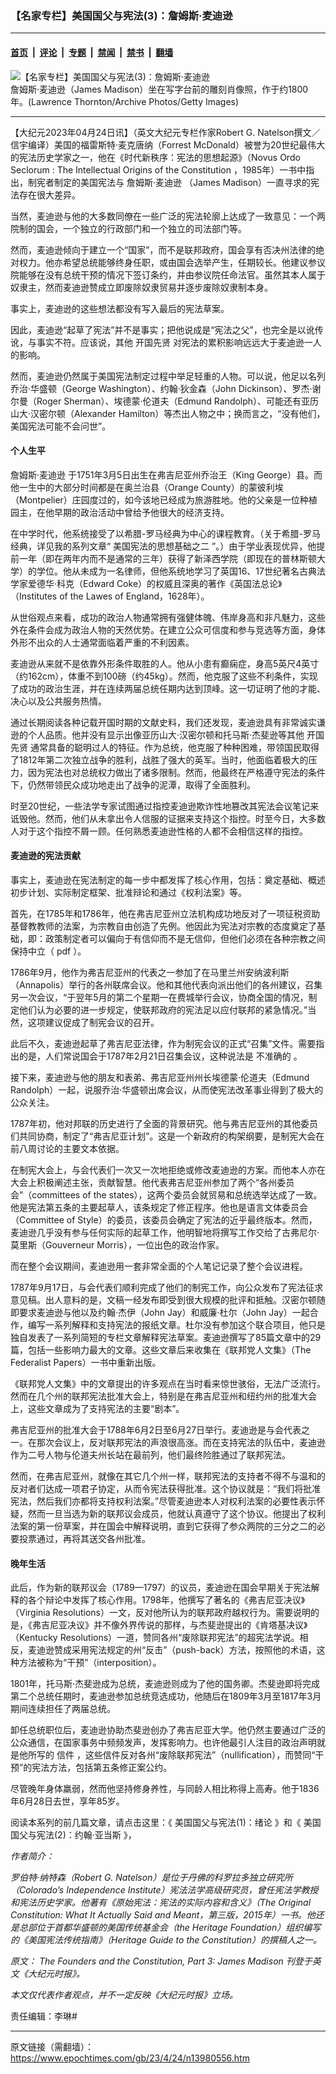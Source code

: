 ### 【名家专栏】美国国父与宪法(3)：詹姆斯‧麦迪逊

---

#### [首页](../../../..?n13980556) &nbsp;|&nbsp; [评论](../../../../../epoch-comment?n13980556) &nbsp;|&nbsp; [专题](../../../../../epoch-special?n13980556) &nbsp;|&nbsp; [禁闻](../../../../../epoch-news?n13980556) &nbsp;|&nbsp; [禁书](../../../../../books?n13980556) &nbsp;|&nbsp; [翻墙](https://github.com/gfw-breaker/nogfw/blob/master/README.md?n13980556)


<div><img alt="【名家专栏】美国国父与宪法(3)：詹姆斯‧麦迪逊" class="attachment-djy_600_400 size-djy_600_400 wp-post-image" src="https://i.epochtimes.com/assets/uploads/2023/04/id13980575-james-madison-700x420-600x400.jpg"/>
<div class="caption">
 詹姆斯‧麦迪逊（James Madison）坐在写字台前的雕刻肖像照，作于约1800年。(Lawrence Thornton/Archive Photos/Getty Images)
</div></div><hr/><div class="post_content" id="artbody" itemprop="articleBody">
 <!-- article content begin -->
 <p>
  【大纪元2023年04月24日讯】（英文大纪元专栏作家Robert G. Natelson撰文／信宇编译）美国的福雷斯特‧麦克唐纳（Forrest McDonald）被誉为20世纪最伟大的宪法历史学家之一，他在《时代新秩序：宪法的思想起源》（Novus Ordo Seclorum
  <span class="a-size-extra-large" id="productTitle">
   : The Intellectual Origins of the Constitution
  </span>
  ，1985年）一书中指出，制宪者制定的美国宪法与
  <ok href="https://www.epochtimes.com/gb/tag/%E8%A9%B9%E5%A7%86%E6%96%AF%E2%80%A7%E9%BA%A6%E8%BF%AA%E9%80%8A.html">
   詹姆斯‧麦迪逊
  </ok>
  （James Madison）一直寻求的宪法存在很大差异。
 </p>
 <p>
  当然，麦迪逊与他的大多数同僚在一些广泛的宪法轮廓上达成了一致意见：一个两院制的国会，一个独立的行政部门和一个独立的司法部门等。
 </p>
 <p>
  然而，麦迪逊倾向于建立一个“国家”，而不是联邦政府，国会享有否决州法律的绝对权力。他亦希望总统能够终身任职，或由国会选举产生，任期较长。他建议参议院能够在没有总统干预的情况下签订条约，并由参议院任命法官。虽然其本人属于奴隶主，然而麦迪逊赞成立即废除奴隶贸易并逐步废除奴隶制本身。
 </p>
 <p>
  事实上，麦迪逊的这些想法都没有写入最后的宪法草案。
 </p>
 <p>
  因此，麦迪逊“起草了宪法”并不是事实；把他说成是“宪法之父”，也完全是以讹传讹，与事实不符。应该说，其他
  <ok href="https://www.epochtimes.com/gb/tag/%E5%BC%80%E5%9B%BD%E5%85%88%E8%B4%A4.html">
   开国先贤
  </ok>
  对宪法的累积影响远远大于麦迪逊一人的影响。
 </p>
 <p>
  然而，麦迪逊仍然属于美国宪法制定过程中举足轻重的人物。可以说，他足以名列乔治‧华盛顿（George Washington）、约翰‧狄金森（John Dickinson）、罗杰‧谢尔曼（Roger Sherman）、埃德蒙‧伦道夫（Edmund Randolph）、可能还有亚历山大‧汉密尔顿（Alexander Hamilton）等杰出人物之中；换而言之，“没有他们，美国宪法可能不会问世”。
 </p>
 <h4>
  个人生平
 </h4>
 <p>
  <ok href="https://www.epochtimes.com/gb/tag/%E8%A9%B9%E5%A7%86%E6%96%AF%E2%80%A7%E9%BA%A6%E8%BF%AA%E9%80%8A.html">
   詹姆斯‧麦迪逊
  </ok>
  于1751年3月5日出生在弗吉尼亚州乔治王（King George）县。而他一生中的大部分时间都是在奥兰治县（Orange County）的蒙彼利埃（Montpelier）庄园度过的，如今该地已经成为旅游胜地。他的父亲是一位种植园主，在他早期的政治活动中曾给予他很大的经济支持。
 </p>
 <p>
  在中学时代，他系统接受了以希腊-罗马经典为中心的课程教育。（关于希腊-罗马经典，详见我的系列文章“
  <ok href="https://www.epochtimes.com/gb/22/11/10/n13863448.htm">
   美国宪法的思想基础之二
  </ok>
  ”。）由于学业表现优异，他提前一年（即在两年内而不是通常的三年）获得了新泽西学院（即现在的普林斯顿大学）的学位。他从未成为一名律师，但他系统地学习了英国16、17世纪著名古典法学家爱德华‧科克（Edward Coke）的权威且深奥的著作《英国法总论》（Institutes of the Lawes of England，1628年）。
 </p>
 <p>
  从世俗观点来看，成功的政治人物通常拥有强健体魄、伟岸身高和非凡魅力，这些外在条件会成为政治人物的天然优势。在建立公众可信度和参与竞选等方面，身体外形不出众的人士通常面临着严重的不利因素。
 </p>
 <p>
  麦迪逊从来就不是依靠外形条件取胜的人。他从小患有癫痫症，身高5英尺4英寸（约162cm），体重不到100磅（约45kg）。然而，他克服了这些不利条件，实现了成功的政治生涯，并在连续两届总统任期内达到顶峰。这一切证明了他的才能、决心以及公共服务热情。
 </p>
 <p>
  通过长期阅读各种记载开国时期的文献史料，我们还发现，麦迪逊具有非常诚实谦逊的个人品质。他并没有显示出像亚历山大‧汉密尔顿和托马斯‧杰斐逊等其他
  <ok href="https://www.epochtimes.com/gb/tag/%E5%BC%80%E5%9B%BD%E5%85%88%E8%B4%A4.html">
   开国先贤
  </ok>
  通常具备的聪明过人的特征。作为总统，他克服了种种困难，带领国民取得了1812年第二次独立战争的胜利，战胜了强大的英军。当时，他面临着极大的压力，因为宪法也对总统权力做出了诸多限制。然而，他最终在严格遵守宪法的条件下，仍然带领民众成功地走出了战争的泥潭，取得了全面胜利。
 </p>
 <p>
  时至20世纪，一些法学专家试图通过指控麦迪逊欺诈性地篡改其宪法会议笔记来诋毁他。然而，他们从未拿出令人信服的证据来支持这个指控。时至今日，大多数人对于这个指控不屑一顾。任何熟悉麦迪逊性格的人都不会相信这样的指控。
 </p>
 <h4>
  麦迪逊的宪法贡献
 </h4>
 <p>
  事实上，麦迪逊在宪法制定的每一步中都发挥了核心作用，包括：奠定基础、概述初步计划、实际制定框架、批准辩论和通过《权利法案》等。
 </p>
 <p>
  首先，在1785年和1786年，他在弗吉尼亚州立法机构成功地反对了一项征税资助基督教教师的法案，为宗教自由创造了先例。他因此为宪法对宗教的态度奠定了基础，即：政策制定者可以偏向于有信仰而不是无信仰，但他们必须在各种宗教之间保持中立（
  <ok href="https://i2i.org/wp-content/uploads/Establishment_Clause.pdf" rel="noopener noreferrer" target="_blank">
   pdf
  </ok>
  ）。
 </p>
 <p>
  1786年9月，他作为弗吉尼亚州的代表之一参加了在马里兰州安纳波利斯（Annapolis）举行的各州联席会议。他和其他代表向派出他们的各州建议，召集另一次会议，“于翌年5月的第二个星期一在费城举行会议，协商全国的情况，制定他们认为必要的进一步规定，使联邦政府的宪法足以应付联邦的紧急情况。”当然，这项建议促成了制宪会议的召开。
 </p>
 <p>
  此后不久，麦迪逊起草了弗吉尼亚法律，作为制宪会议的正式“召集”文件。需要指出的是，人们常说国会于1787年2月21日召集会议，这种说法是
  <ok href="https://articlevinfocenter.com/who-called-the-constitutional-convention-answer-the-commonwealth-of-virginia/">
   不准确的
  </ok>
  。
 </p>
 <p>
  接下来，麦迪逊与他的朋友和表弟、弗吉尼亚州州长埃德蒙‧伦道夫（Edmund Randolph）一起，说服乔治‧华盛顿出席会议，从而使宪法改革事业得到了极大的公众关注。
 </p>
 <p>
  1787年初，他对邦联的历史进行了全面的背景研究。他与弗吉尼亚州的其他委员们共同协商，制定了“弗吉尼亚计划”。这是一个新政府的构架纲要，是制宪大会在前八周讨论的主要文本依据。
 </p>
 <p>
  在制宪大会上，与会代表们一次又一次地拒绝或修改麦迪逊的方案。而他本人亦在大会上积极阐述主张，贡献智慧。他代表弗吉尼亚州参加了两个“各州委员会”（committees of the states），这两个委员会就贸易和总统选举达成了一致。他是宪法第五条的主要起草人，该条规定了修正程序。他也是语言文体委员会（Committee of Style）的委员，该委员会确定了宪法的近乎最终版本。然而，麦迪逊几乎没有参与任何实际的起草工作，他明智地将撰写工作交给了古弗尼尔‧莫里斯（Gouverneur Morris），一位出色的政治作家。
 </p>
 <p>
  而在整个会议期间，麦迪逊用一套非常全面的个人笔记记录了整个会议进程。
 </p>
 <p>
  1787年9月17日，与会代表们顺利完成了他们的制宪工作，向公众发布了宪法征求意见稿。出人意料的是，文稿一经发布即受到很大规模的批评和抵触。汉密尔顿随即要求麦迪逊与他以及约翰‧杰伊（John Jay）和威廉‧杜尔（John Jay）一起合作，编写一系列解释和支持宪法的报纸文章。杜尔没有参加这个联合项目，他只是独自发表了一系列简短的专栏文章解释宪法草案。麦迪逊撰写了85篇文章中的29篇，包括一些影响力最大的文章。这些文章后来收集在《联邦党人文集》（The Federalist Papers）一书中重新出版。
 </p>
 <p>
  《联邦党人文集》中的文章提出的许多观点在当时看来惊世骇俗，无法广泛流行。然而在几个州的联邦宪法批准大会上，特别是在弗吉尼亚州和纽约州的批准大会上，这些文章成为了支持宪法的主要“剧本”。
 </p>
 <p>
  弗吉尼亚州的批准大会于1788年6月2日至6月27日举行。麦迪逊是与会代表之一。在那次会议上，反对联邦宪法的声浪很高涨。而在支持宪法的队伍中，麦迪逊作为二号人物与伦道夫州长站在最前列，他们最终险胜通过了联邦宪法。
 </p>
 <p>
  然而，在弗吉尼亚州，就像在其它几个州一样，联邦宪法的支持者不得不与温和的反对者们达成一项君子协定，从而令宪法获得批准。这个协议就是：“我们将批准宪法，然后我们亦都将支持权利法案。”尽管麦迪逊本人对权利法案的必要性表示怀疑，然而一旦当选为新的联邦议会成员，他就认真遵守了这个协议。他提出了权利法案的第一份草案，并在国会中解释说明，直到它获得了参众两院的三分之二的必要投票通过，再将其送交各州批准。
 </p>
 <h4>
  晚年生活
 </h4>
 <p>
  此后，作为新的联邦议会（1789—1797）的议员，麦迪逊在国会早期关于宪法解释的各个辩论中发挥了核心作用。1798年，他撰写了著名的《弗吉尼亚决议》（Virginia Resolutions）一文，反对他所认为的联邦政府越权行为。需要说明的是，《弗吉尼亚决议》并不像外界传说的那样，与杰斐逊提出的《肯塔基决议》（Kentucky Resolutions）一道，赞同各州“废除联邦宪法”的超宪法学说。相反，麦迪逊赞成采用宪法规定的州“反击”（push-back）方法，按照他的术语，这种方法被称为“干预”（interposition）。
 </p>
 <p>
  1801年，托马斯‧杰斐逊成为总统，麦迪逊则成为了他的国务卿。杰斐逊即将完成第二个总统任期时，麦迪逊参加总统竞选成功，他随后在1809年3月至1817年3月期间连续担任了两届总统。
 </p>
 <p>
  卸任总统职位后，麦迪逊协助杰斐逊创办了弗吉尼亚大学。他仍然主要通过广泛的公众通信，在国家事务中频频发声，发挥影响力。也许他最引人注目的政治声明就是他所写的
  <ok href="https://articlevinfocenter.com/what-madison-really-said-in-1788-and-1789-about-holding-a-second-convention/">
   信件
  </ok>
  ，这些信件反对各州“废除联邦宪法”（nullification），而赞同“干预”的宪法方法，包括第五条修正案公约。
 </p>
 <p>
  尽管晚年身体羸弱，然而他坚持修身养性，与同龄人相比称得上高寿。他于1836年6月28日去世，享年85岁。
 </p>
 <p>
  阅读本系列的前几篇文章，请点击这里：《
  <ok href="http://cn.epochtimes.com/gb/23/4/17/n13975020.htm">
   美国国父与宪法(1)：绪论
  </ok>
  》和《
  <ok href="https://www.epochtimes.com/gb/23/4/22/n13979093.htm">
   美国国父与宪法(2)：约翰‧亚当斯
  </ok>
  》，
 </p>
 <p>
  <em>
   作者简介：
  </em>
 </p>
 <p>
  <em>
   罗伯特‧纳特森（Robert G. Natelson）是位于丹佛的科罗拉多独立研究所（Colorado’s Independence Institute）宪法法学高级研究员，曾任宪法学教授和宪法历史学家。他著有《原始宪法：宪法的实际内容和含义》（The Original Constitution: What It Actually Said and Meant，第三版，2015年）一书。他还是总部位于首都华盛顿的美国传统基金会（the Heritage Foundation）组织编写的《美国宪法传统指南》（Heritage Guide to the Constitution）的撰稿人之一。
  </em>
 </p>
 <p>
  <em>
   原文：
   <ok href="https://www.theepochtimes.com/the-founders-and-the-constitution-part-3-james-madison_5163633.html">
    The Founders and the Constitution, Part 3: James Madison
   </ok>
   刊登于英文《大纪元时报》。
  </em>
 </p>
 <p>
  <em>
   本文仅代表作者观点，并不一定反映《大纪元时报》立场。
  </em>
 </p>
 <p>
  责任编辑：李琳#
 </p>
 <!-- article content end -->
 <div id="below_article_ad">
 </div>
</div>


---

原文链接（需翻墙）：https://www.epochtimes.com/gb/23/4/24/n13980556.htm